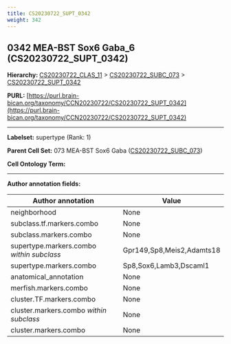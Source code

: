 ```yaml
---
title: CS20230722_SUPT_0342
weight: 342
---
```

## 0342 MEA-BST Sox6 Gaba_6 (CS20230722_SUPT_0342)
<b>Hierarchy: </b>
[CS20230722_CLAS_11](../CS20230722_CLAS_11) >
[CS20230722_SUBC_073](../CS20230722_SUBC_073) >
[CS20230722_SUPT_0342](../CS20230722_SUPT_0342)

**PURL:** [https://purl.brain-bican.org/taxonomy/CCN20230722/CS20230722_SUPT_0342](https://purl.brain-bican.org/taxonomy/CCN20230722/CS20230722_SUPT_0342)

---


**Labelset:** supertype (Rank: 1)

**Parent Cell Set:** 073 MEA-BST Sox6 Gaba ([CS20230722_SUBC_073](../CS20230722_SUBC_073))



**Cell Ontology Term:** 

[MARKER GENES.]: #


---

[TRANSFERRED ANNOTATIONS.]: #


[AUTHOR ANNOTATION FIELDS.]: #


**Author annotation fields:**

| Author annotation | Value |
|-------------------|-------|
|neighborhood|None|
|subclass.tf.markers.combo|None|
|subclass.markers.combo|None|
|supertype.markers.combo _within subclass_|Gpr149,Sp8,Meis2,Adamts18|
|supertype.markers.combo|Sp8,Sox6,Lamb3,Dscaml1|
|anatomical_annotation|None|
|merfish.markers.combo|None|
|cluster.TF.markers.combo|None|
|cluster.markers.combo _within subclass_|None|
|cluster.markers.combo|None|
